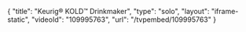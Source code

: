 {
    "title": "Keurig&reg; KOLD&trade; Drinkmaker",
    "type": "solo",
    "layout": "iframe-static",
    "videoId": "109995763",
    "url": "\/tvpembed\/109995763"
}